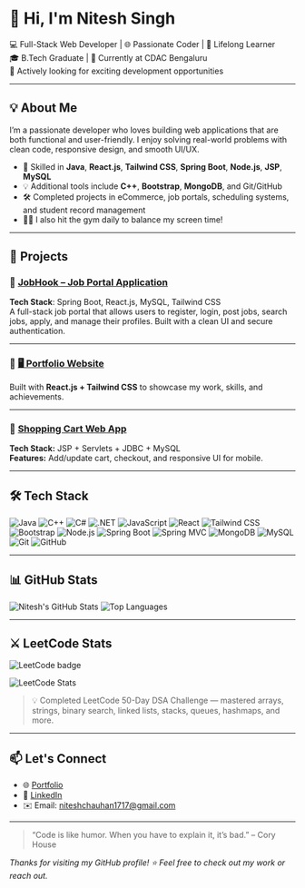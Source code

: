 # 👋 Hi, I'm Nitesh Singh

💻 Full-Stack Web Developer | 🌐 Passionate Coder | 🧠 Lifelong Learner  
🎓 B.Tech Graduate | 💼 Currently at CDAC Bengaluru  
🚀 Actively looking for exciting development opportunities

---

## 💡 About Me

I’m a passionate developer who loves building web applications that are both functional and user-friendly. I enjoy solving real-world problems with clean code, responsive design, and smooth UI/UX.

- 🔧 Skilled in **Java**, **React.js**, **Tailwind CSS**, **Spring Boot**, **Node.js**, **JSP**, **MySQL**
- 💡 Additional tools include **C++**, **Bootstrap**, **MongoDB**, and Git/GitHub
- 🛠️ Completed projects in eCommerce, job portals, scheduling systems, and student record management
- 🏋️‍♂️ I also hit the gym daily to balance my screen time!

---

## 🚀 Projects

### 🌟 [JobHook – Job Portal Application](https://jobportal-frontend-ynnl.onrender.com/)
**Tech Stack**: Spring Boot, React.js, MySQL, Tailwind CSS  
A full-stack job portal that allows users to register, login, post jobs, search jobs, apply, and manage their profiles. Built with a clean UI and secure authentication.


---

### 🔹 [🖥️ Portfolio Website](https://nitesh-singh-portfolio.netlify.app/)
Built with **React.js + Tailwind CSS** to showcase my work, skills, and achievements.

---

### 🔹 [Shopping Cart Web App](https://github.com/niteshchauhan0/shopping-cart-jsp)
**Tech Stack:** JSP + Servlets + JDBC + MySQL  
**Features:** Add/update cart, checkout, and responsive UI for mobile.


---

## 🛠 Tech Stack

![Java](https://img.shields.io/badge/-Java-007396?style=flat&logo=java)
![C++](https://img.shields.io/badge/-C++-00599C?style=flat&logo=cplusplus)
![C#](https://img.shields.io/badge/-C%23-239120?style=flat&logo=c-sharp)
![.NET](https://img.shields.io/badge/--512BD4?style=flat&logo=dotnet)
![JavaScript](https://img.shields.io/badge/-JavaScript-F7DF1E?style=flat&logo=javascript&logoColor=000)
![React](https://img.shields.io/badge/-React-20232A?style=flat&logo=react)
![Tailwind CSS](https://img.shields.io/badge/-Tailwind-38B2AC?style=flat&logo=tailwind-css)
![Bootstrap](https://img.shields.io/badge/-Bootstrap-563D7C?style=flat&logo=bootstrap)
![Node.js](https://img.shields.io/badge/-Node.js-339933?style=flat&logo=nodedotjs)
![Spring Boot](https://img.shields.io/badge/-Spring%20Boot-6DB33F?style=flat&logo=spring-boot)
![Spring MVC](https://img.shields.io/badge/-Spring%20MVC-6DB33F?style=flat&logo=spring)
![MongoDB](https://img.shields.io/badge/-MongoDB-47A248?style=flat&logo=mongodb)
![MySQL](https://img.shields.io/badge/-MySQL-4479A1?style=flat&logo=mysql)
![Git](https://img.shields.io/badge/-Git-F05032?style=flat&logo=git)
![GitHub](https://img.shields.io/badge/-GitHub-181717?style=flat&logo=github)


---

## 📊 GitHub Stats

![Nitesh's GitHub Stats](https://github-readme-stats.vercel.app/api?username=niteshchauhan0&show_icons=true&theme=radical)
![Top Languages](https://github-readme-stats.vercel.app/api/top-langs/?username=niteshchauhan0&layout=compact&theme=radical)

---

## ⚔️ LeetCode Stats

![LeetCode badge](https://img.shields.io/badge/LeetCode-000000?style=flat&logo=leetcode&logoColor=yellow)  
  
![LeetCode Stats](https://leetcard.jacoblin.cool/niteshrajputtt?theme=dark&font=Karma)

> 💡 Completed LeetCode 50-Day DSA Challenge — mastered arrays, strings, binary search, linked lists, stacks, queues, hashmaps, and more.

---

## 📫 Let's Connect

- 🌐 [Portfolio](https://nitesh-singh-portfolio.netlify.app/)
- 💼 [LinkedIn](https://www.linkedin.com/in/nitesh-singh-1a6159245/)
- ✉️ Email: niteshchauhan1717@gmail.com

---

> “Code is like humor. When you have to explain it, it’s bad.” – Cory House

_Thanks for visiting my GitHub profile! ⭐️ Feel free to check out my work or reach out._

